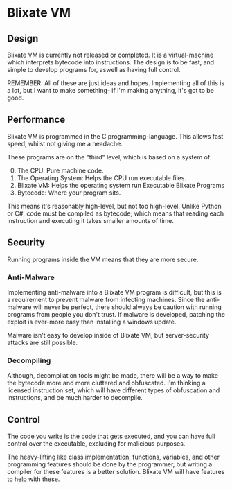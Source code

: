 # Blixate VM
## Design
  Blixate VM is currently not released or completed. It is a virtual-machine which interprets bytecode into instructions. The design is to be fast, and
  simple to develop programs for, aswell as having full control. 
  
  REMEMBER: All of these are just ideas and hopes. Implementing all of this is a lot, but I want to make something- if i'm making anything, it's got to be good.
## Performance
  Blixate VM is programmed in the C programming-language. This allows fast speed, whilst not giving me a headache.
  
  These programs are on the "third" level, which is based on a system of:
  
  0. The CPU: Pure machine code.
  1. The Operating System: Helps the CPU run executable files.
  2. Blixate VM: Helps the operating system run Executable Blixate Programs
  3. Bytecode: Where your program sits.
  
  This means it's reasonably high-level, but not too high-level. Unlike Python or C#, code must be compiled as bytecode; which means that reading each instruction and executing it takes smaller amounts of time.
## Security
  Running programs inside the VM means that they are more secure.
### Anti-Malware
  Implementing anti-malware into a Blixate VM program is difficult, but this is a requirement to prevent malware from infecting machines. Since the anti-malware will never be perfect, there should always be caution with running programs from people you don't trust. If malware is developed, 
  patching the exploit is ever-more easy than installing a windows update.
  
  Malware isn't easy to develop inside of Blixate VM, but server-security attacks are still possible.
### Decompiling
  Although, decompilation tools might be made, there will be a way to make the bytecode more and more cluttered and obfuscated. I'm thinking a
  licensed instruction set, which will have different types of obfuscation and instructions, and be much harder to decompile.
## Control
  The code you write is the code that gets executed, and you can have full control over the executable, excluding for malicious purposes.
  
  The heavy-lifting like class implementation, functions, variables, and other programming features should be done by the programmer, but writing a compiler
  for these features is a better solution. Blixate VM will have features to help with these.
